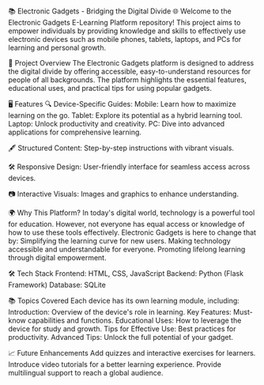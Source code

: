 📚 Electronic Gadgets - Bridging the Digital Divide 🌐
Welcome to the Electronic Gadgets E-Learning Platform repository! This project aims to empower individuals by providing knowledge and skills to effectively use electronic devices such as mobile phones, tablets, laptops, and PCs for learning and personal growth.

📌 Project Overview
The Electronic Gadgets platform is designed to address the digital divide by offering accessible, easy-to-understand resources for people of all backgrounds. The platform highlights the essential features, educational uses, and practical tips for using popular gadgets.

🖥️ Features
🔍 Device-Specific Guides:
Mobile: Learn how to maximize learning on the go.
Tablet: Explore its potential as a hybrid learning tool.
Laptop: Unlock productivity and creativity.
PC: Dive into advanced applications for comprehensive learning.


🖋️ Structured Content: Step-by-step instructions with vibrant visuals.


🛠️ Responsive Design: User-friendly interface for seamless access across devices.


📷 Interactive Visuals: Images and graphics to enhance understanding.


🌍 Why This Platform?
In today's digital world, technology is a powerful tool for education. However, not everyone has equal access or knowledge of how to use these tools effectively. Electronic Gadgets is here to change that by:
Simplifying the learning curve for new users.
Making technology accessible and understandable for everyone.
Promoting lifelong learning through digital empowerment.


🛠️ Tech Stack
Frontend: HTML, CSS, JavaScript
Backend: Python (Flask Framework)
Database: SQLite


📚 Topics Covered
Each device has its own learning module, including:
Introduction: Overview of the device's role in learning.
Key Features: Must-know capabilities and functions.
Educational Uses: How to leverage the device for study and growth.
Tips for Effective Use: Best practices for productivity.
Advanced Tips: Unlock the full potential of your gadget.


📈 Future Enhancements
Add quizzes and interactive exercises for learners.
Introduce video tutorials for a better learning experience.
Provide multilingual support to reach a global audience.
